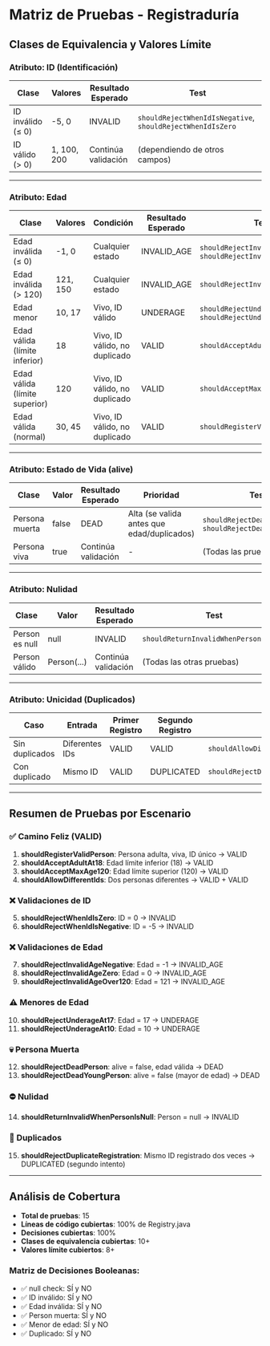 # Matriz de Pruebas - Registraduría

## Clases de Equivalencia y Valores Límite

### Atributo: ID (Identificación)

| Clase | Valores | Resultado Esperado | Test |
|-------|---------|-------------------|------|
| ID inválido (≤ 0) | -5, 0 | INVALID | `shouldRejectWhenIdIsNegative`, `shouldRejectWhenIdIsZero` |
| ID válido (> 0) | 1, 100, 200 | Continúa validación | (dependiendo de otros campos) |

---

### Atributo: Edad

| Clase | Valores | Condición | Resultado Esperado | Test |
|-------|---------|-----------|-------------------|------|
| Edad inválida (≤ 0) | -1, 0 | Cualquier estado | INVALID_AGE | `shouldRejectInvalidAgeNegative`, `shouldRejectInvalidAgeZero` |
| Edad inválida (> 120) | 121, 150 | Cualquier estado | INVALID_AGE | `shouldRejectInvalidAgeOver120` |
| Edad menor | 10, 17 | Vivo, ID válido | UNDERAGE | `shouldRejectUnderageAt10`, `shouldRejectUnderageAt17` |
| Edad válida (límite inferior) | 18 | Vivo, ID válido, no duplicado | VALID | `shouldAcceptAdultAt18` |
| Edad válida (límite superior) | 120 | Vivo, ID válido, no duplicado | VALID | `shouldAcceptMaxAge120` |
| Edad válida (normal) | 30, 45 | Vivo, ID válido, no duplicado | VALID | `shouldRegisterValidPerson` |

---

### Atributo: Estado de Vida (alive)

| Clase | Valor | Resultado Esperado | Prioridad | Test |
|-------|-------|-------------------|-----------|------|
| Persona muerta | false | DEAD | Alta (se valida antes que edad/duplicados) | `shouldRejectDeadPerson`, `shouldRejectDeadYoungPerson` |
| Persona viva | true | Continúa validación | - | (Todas las pruebas VALID) |

---

### Atributo: Nulidad

| Clase | Valor | Resultado Esperado | Test |
|-------|-------|-------------------|------|
| Person es null | null | INVALID | `shouldReturnInvalidWhenPersonIsNull` |
| Person válido | Person(...) | Continúa validación | (Todas las otras pruebas) |

---

### Atributo: Unicidad (Duplicados)

| Caso | Entrada | Primer Registro | Segundo Registro | Test |
|------|---------|---|---|------|
| Sin duplicados | Diferentes IDs | VALID | VALID | `shouldAllowDifferentIds` |
| Con duplicado | Mismo ID | VALID | DUPLICATED | `shouldRejectDuplicateRegistration` |

---

## Resumen de Pruebas por Escenario

### ✅ Camino Feliz (VALID)
1. **shouldRegisterValidPerson**: Persona adulta, viva, ID único → VALID
2. **shouldAcceptAdultAt18**: Edad límite inferior (18) → VALID
3. **shouldAcceptMaxAge120**: Edad límite superior (120) → VALID
4. **shouldAllowDifferentIds**: Dos personas diferentes → VALID + VALID

### ❌ Validaciones de ID
5. **shouldRejectWhenIdIsZero**: ID = 0 → INVALID
6. **shouldRejectWhenIdIsNegative**: ID = -5 → INVALID

### ❌ Validaciones de Edad
7. **shouldRejectInvalidAgeNegative**: Edad = -1 → INVALID_AGE
8. **shouldRejectInvalidAgeZero**: Edad = 0 → INVALID_AGE
9. **shouldRejectInvalidAgeOver120**: Edad = 121 → INVALID_AGE

### ⚠️ Menores de Edad
10. **shouldRejectUnderageAt17**: Edad = 17 → UNDERAGE
11. **shouldRejectUnderageAt10**: Edad = 10 → UNDERAGE

### 💀 Persona Muerta
12. **shouldRejectDeadPerson**: alive = false, edad válida → DEAD
13. **shouldRejectDeadYoungPerson**: alive = false (mayor de edad) → DEAD

### ⛔ Nulidad
14. **shouldReturnInvalidWhenPersonIsNull**: Person = null → INVALID

### 🔁 Duplicados
15. **shouldRejectDuplicateRegistration**: Mismo ID registrado dos veces → DUPLICATED (segundo intento)

---

## Análisis de Cobertura

- **Total de pruebas**: 15
- **Líneas de código cubiertas**: 100% de Registry.java
- **Decisiones cubiertas**: 100%
- **Clases de equivalencia cubiertas**: 10+
- **Valores límite cubiertos**: 8+

### Matriz de Decisiones Booleanas:
- ✅ null check: SÍ y NO
- ✅ ID inválido: SÍ y NO
- ✅ Edad inválida: SÍ y NO
- ✅ Person muerta: SÍ y NO
- ✅ Menor de edad: SÍ y NO
- ✅ Duplicado: SÍ y NO

